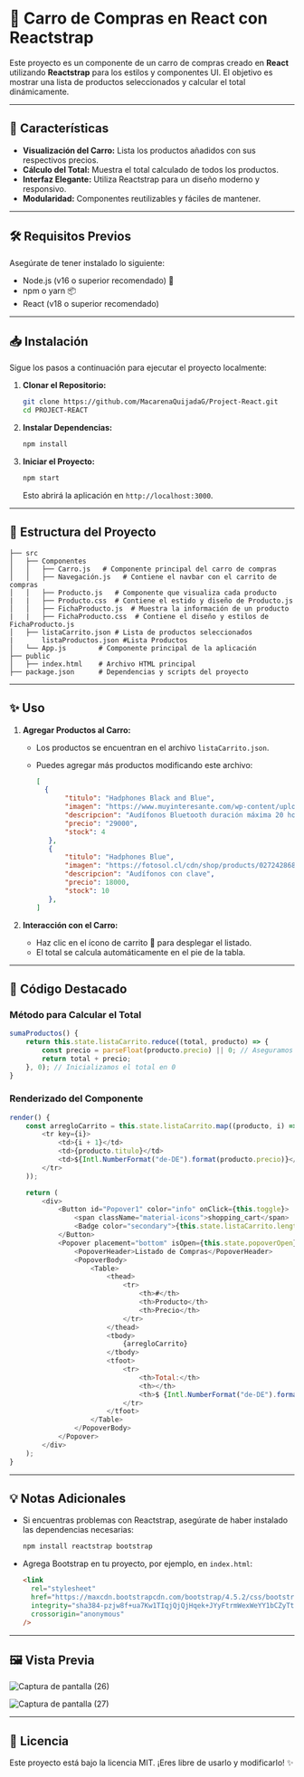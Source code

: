 # 🛒 Carro de Compras en React con Reactstrap

Este proyecto es un componente de un carro de compras creado en **React** utilizando **Reactstrap** para los estilos y componentes UI. El objetivo es mostrar una lista de productos seleccionados y calcular el total dinámicamente.

---

## 🚀 **Características**

- **Visualización del Carro:** Lista los productos añadidos con sus respectivos precios.
- **Cálculo del Total:** Muestra el total calculado de todos los productos.
- **Interfaz Elegante:** Utiliza Reactstrap para un diseño moderno y responsivo.
- **Modularidad:** Componentes reutilizables y fáciles de mantener.

---

## 🛠️ **Requisitos Previos**

Asegúrate de tener instalado lo siguiente:

- Node.js (v16 o superior recomendado) 🌳
- npm o yarn 📦
- React (v18 o superior recomendado)

---

## 📥 **Instalación**

Sigue los pasos a continuación para ejecutar el proyecto localmente:

1. **Clonar el Repositorio:**

   ```bash
   git clone https://github.com/MacarenaQuijadaG/Project-React.git
   cd PROJECT-REACT
   ```

2. **Instalar Dependencias:**

   ```bash
   npm install
   ```

3. **Iniciar el Proyecto:**

   ```bash
   npm start
   ```

   Esto abrirá la aplicación en `http://localhost:3000`.

---

## 📂 **Estructura del Proyecto**

```plaintext
├── src
│   ├── Componentes
│   │   ├── Carro.js   # Componente principal del carro de compras
│   │   ├── Navegación.js   # Contiene el navbar con el carrito de compras
│   │   ├── Producto.js   # Componente que visualiza cada producto
|   |   ├── Producto.css  # Contiene el estido y diseño de Producto.js
│   │   ├── FichaProducto.js  # Muestra la información de un producto
|   |   ├── FichaProducto.css  # Contiene el diseño y estilos de FichaProducto.js
│   ├── listaCarrito.json # Lista de productos seleccionados
|       listaProductos.json #Lista Productos
│   └── App.js        # Componente principal de la aplicación
├── public
│   ├── index.html    # Archivo HTML principal
├── package.json      # Dependencias y scripts del proyecto
```

---

## ✨ **Uso**

1. **Agregar Productos al Carro:**
   - Los productos se encuentran en el archivo `listaCarrito.json`.
   - Puedes agregar más productos modificando este archivo:

     ```json
     [
       {
            "titulo": "Hadphones Black and Blue",
            "imagen": "https://www.muyinteresante.com/wp-content/uploads/sites/5/2023/10/09/6523b2eef0b00.jpeg",
            "descripcion": "Audífonos Bluetooth duración máxima 20 horas",
            "precio": "29000",
            "stock": 4
        },
        {
            "titulo": "Hadphones Blue",
            "imagen": "https://fotosol.cl/cdn/shop/products/027242868656-001-820Wx820H_5000x.jpg?v=1601497330",
            "descripcion": "Audífonos con clave",
            "precio": 18000,
            "stock": 10
        },
     ]
     ```

2. **Interacción con el Carro:**
   - Haz clic en el ícono de carrito 🛒 para desplegar el listado.
   - El total se calcula automáticamente en el pie de la tabla.

---

## 📄 **Código Destacado**

### Método para Calcular el Total

```javascript
sumaProductos() {
    return this.state.listaCarrito.reduce((total, producto) => {
        const precio = parseFloat(producto.precio) || 0; // Aseguramos que sea un número
        return total + precio;
    }, 0); // Inicializamos el total en 0
}
```

### Renderizado del Componente

```javascript
render() {
    const arregloCarrito = this.state.listaCarrito.map((producto, i) => (
        <tr key={i}>
            <td>{i + 1}</td>
            <td>{producto.titulo}</td>
            <td>${Intl.NumberFormat("de-DE").format(producto.precio)}</td>
        </tr>
    ));

    return (
        <div>
            <Button id="Popover1" color="info" onClick={this.toggle}>
                <span className="material-icons">shopping_cart</span>
                <Badge color="secondary">{this.state.listaCarrito.length}</Badge>
            </Button>
            <Popover placement="bottom" isOpen={this.state.popoverOpen} target="Popover1" toggle={this.toggle}>
                <PopoverHeader>Listado de Compras</PopoverHeader>
                <PopoverBody>
                    <Table>
                        <thead>
                            <tr>
                                <th>#</th>
                                <th>Producto</th>
                                <th>Precio</th>
                            </tr>
                        </thead>
                        <tbody>
                            {arregloCarrito}
                        </tbody>
                        <tfoot>
                            <tr>
                                <th>Total:</th>
                                <th></th>
                                <th>$ {Intl.NumberFormat("de-DE").format(this.sumaProductos())}</th>
                            </tr>
                        </tfoot>
                    </Table>
                </PopoverBody>
            </Popover>
        </div>
    );
}
```

---

## 💡 **Notas Adicionales**

- Si encuentras problemas con Reactstrap, asegúrate de haber instalado las dependencias necesarias:

  ```bash
  npm install reactstrap bootstrap
  ```

- Agrega Bootstrap en tu proyecto, por ejemplo, en `index.html`:

  ```html
  <link
    rel="stylesheet"
    href="https://maxcdn.bootstrapcdn.com/bootstrap/4.5.2/css/bootstrap.min.css"
    integrity="sha384-pzjw8f+ua7Kw1TIqjQjQjHqek+JYyFtrmWexWeYY1bCZyTtj4F9DixKe+20zE65B"
    crossorigin="anonymous"
  />
  ```

---

## 🖼️ **Vista Previa**

![Captura de pantalla (26)](https://github.com/user-attachments/assets/b2fb5b86-a4ad-41fe-90bd-5f4fcda2ca4c)

![Captura de pantalla (27)](https://github.com/user-attachments/assets/a4ff1d9a-063f-4847-aed7-a9b8b80905b6)

---

## 📜 **Licencia**

Este proyecto está bajo la licencia MIT. ¡Eres libre de usarlo y modificarlo! ✨
